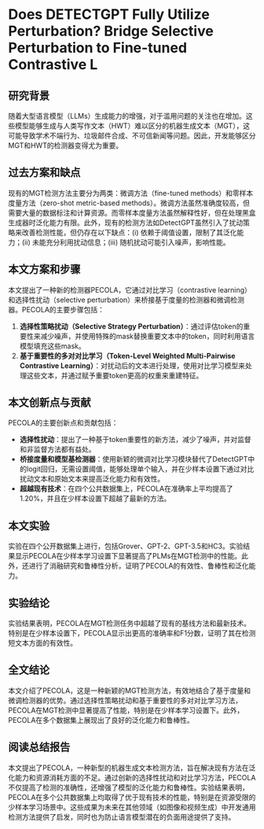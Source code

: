 # Does DETECTGPT Fully Utilize Perturbation? Bridge Selective Perturbation to Fine-tuned Contrastive L

## 研究背景

随着大型语言模型（LLMs）生成能力的增强，对于滥用问题的关注也在增加。这些模型能够生成与人类写作文本（HWT）难以区分的机器生成文本（MGT），这可能导致学术不端行为、垃圾邮件合成、不可信新闻等问题。因此，开发能够区分MGT和HWT的检测器变得尤为重要。

## 过去方案和缺点

现有的MGT检测方法主要分为两类：微调方法（fine-tuned methods）和零样本度量方法（zero-shot metric-based methods）。微调方法虽然准确度较高，但需要大量的数据标注和计算资源。而零样本度量方法虽然解释性好，但在处理黑盒生成器时泛化能力有限。此外，现有的检测方法如DetectGPT虽然引入了扰动策略来改善检测性能，但仍存在以下缺点：(i) 依赖于阈值设置，限制了其泛化能力；(ii) 未能充分利用扰动信息；(iii) 随机扰动可能引入噪声，影响性能。

## 本文方案和步骤

本文提出了一种新的检测器PECOLA，它通过对比学习（contrastive learning）和选择性扰动（selective perturbation）来桥接基于度量的检测器和微调检测器。PECOLA的主要步骤包括：

1. **选择性策略扰动（Selective Strategy Perturbation）**：通过评估token的重要性来减少噪声，并使用特殊的mask替换重要文本中的token，同时利用语言模型填充这些mask。
2. **基于重要性的多对对比学习（Token-Level Weighted Multi-Pairwise Contrastive Learning）**：对扰动后的文本进行处理，使用对比学习模型来处理这些文本，并通过赋予重要token更高的权重来重建特征。

## 本文创新点与贡献

PECOLA的主要创新点和贡献包括：

* **选择性扰动**：提出了一种基于token重要性的新方法，减少了噪声，并对监督和非监督方法都有益处。
* **桥接度量和模型基检测器**：使用新颖的微调对比学习模块替代了DetectGPT中的logit回归，无需设置阈值，能够处理单个输入，并在少样本设置下通过对比扰动文本和原始文本来提高泛化能力和有效性。
* **超越现有技术**：在四个公共数据集上，PECOLA在准确率上平均提高了1.20%，并且在少样本设置下超越了最新的方法。

## 本文实验

实验在四个公开数据集上进行，包括Grover、GPT-2、GPT-3.5和HC3。实验结果显示PECOLA在少样本学习设置下显著提高了PLMs在MGT检测中的性能。此外，还进行了消融研究和鲁棒性分析，证明了PECOLA的有效性、鲁棒性和泛化能力。

## 实验结论

实验结果表明，PECOLA在MGT检测任务中超越了现有的基线方法和最新技术。特别是在少样本设置下，PECOLA显示出更高的准确率和F1分数，证明了其在检测短文本方面的有效性。

## 全文结论

本文介绍了PECOLA，这是一种新颖的MGT检测方法，有效地结合了基于度量和微调检测器的优势。通过选择性策略扰动和基于重要性的多对对比学习方法，PECOLA在MGT检测中显著提高了性能，特别是在少样本学习设置下。此外，PECOLA在多个数据集上展现出了良好的泛化能力和鲁棒性。

## 阅读总结报告

本文提出了PECOLA，一种新型的机器生成文本检测方法，旨在解决现有方法在泛化能力和资源消耗方面的不足。通过创新的选择性扰动和对比学习方法，PECOLA不仅提高了检测的准确性，还增强了模型的泛化能力和鲁棒性。实验结果表明，PECOLA在多个公共数据集上均取得了优于现有技术的性能，特别是在资源受限的少样本学习场景中。这些成果为未来在其他领域（如图像和视频生成）中开发通用检测方法提供了启发，同时也为防止语言模型潜在的负面用途提供了支持。
